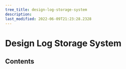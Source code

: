 ```yaml
---
tree_title: design-log-storage-system
description: 
last_modified: 2022-06-09T21:23:28.2328
---
```


# Design Log Storage System

## Contents
